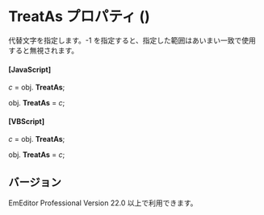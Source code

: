 # TreatAs プロパティ ()

代替文字を指定します。-1 を指定すると、指定した範囲はあいまい一致で使用すると無視されます。

#### \[JavaScript\]

_c_ = obj. **TreatAs**;

obj. **TreatAs** = _c_;

#### \[VBScript\]

_c_ = obj. **TreatAs**;

obj. **TreatAs** = _c_;

## バージョン

EmEditor Professional Version 22.0 以上で利用できます。